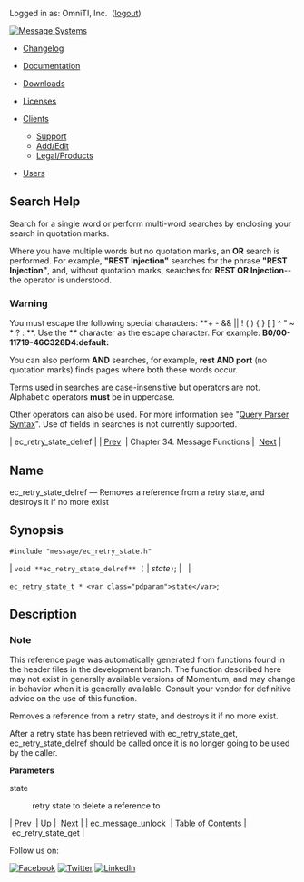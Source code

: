 Logged in as: OmniTI, Inc.  ([logout](https://support.messagesystems.com/logout.php))

[![Message Systems](https://support.messagesystems.com/images/ms-white205.png)](https://support.messagesystems.com/start.php) 

*   [Changelog](https://support.messagesystems.com/start.php?show=changelog)
*   [Documentation](https://support.messagesystems.com/docs/)
*   [Downloads](https://support.messagesystems.com/start.php)

*   [Licenses](https://support.messagesystems.com/license_summary.php)
*   <a href="">Clients</a>
    *   [Support](https://support.messagesystems.com/cs.php)
    *   [Add/Edit](https://support.messagesystems.com/edit_client.php)
    *   [Legal/Products](https://support.messagesystems.com/edit_products.php)
*   [Users](https://support.messagesystems.com/edit_customer.php)

## Search Help

Search for a single word or perform multi-word searches by enclosing your search in quotation marks.

Where you have multiple words but no quotation marks, an **OR** search is performed. For example, **"REST Injection"** searches for the phrase **"REST Injection"**, and, without quotation marks, searches for **REST OR Injection**--the operator is understood.

### Warning

You must escape the following special characters: **+ - && || ! ( ) { } [ ] ^ " ~ * ? : \**. Use the **\** character as the escape character. For example: **B0/00-11719-46C328D4\:default\:**

You can also perform **AND** searches, for example, **rest AND port** (no quotation marks) finds pages where both these words occur.

Terms used in searches are case-insensitive but operators are not. Alphabetic operators **must** be in uppercase.

Other operators can also be used. For more information see "[Query Parser Syntax](https://lucene.apache.org/core/old_versioned_docs/versions/3_0_0/queryparsersyntax.html)". Use of fields in searches is not currently supported.

| ec_retry_state_delref |
| [Prev](apis.ec_message_unlock.php)  | Chapter 34. Message Functions |  [Next](apis.ec_retry_state_get.php) |

<a name="apis.ec_retry_state_delref"></a>
## Name

ec_retry_state_delref — Removes a reference from a retry state, and destroys it if no more exist

## Synopsis

`#include "message/ec_retry_state.h"`

| `void **ec_retry_state_delref** (` | <var class="pdparam">state</var>`)`; |   |

`ec_retry_state_t * <var class="pdparam">state</var>`;<a name="idp29816016"></a>
## Description

### Note

This reference page was automatically generated from functions found in the header files in the development branch. The function described here may not exist in generally available versions of Momentum, and may change in behavior when it is generally available. Consult your vendor for definitive advice on the use of this function.

Removes a reference from a retry state, and destroys it if no more exist.

After a retry state has been retrieved with ec_retry_state_get, ec_retry_state_delref should be called once it is no longer going to be used by the caller.

**Parameters**

<dl class="variablelist">

<dt>state</dt>

<dd>

retry state to delete a reference to

</dd>

</dl>

| [Prev](apis.ec_message_unlock.php)  | [Up](ec_message.php) |  [Next](apis.ec_retry_state_get.php) |
| ec_message_unlock  | [Table of Contents](index.php) |  ec_retry_state_get |

Follow us on:

[![Facebook](https://support.messagesystems.com/images/icon-facebook.png)](http://www.facebook.com/messagesystems) [![Twitter](https://support.messagesystems.com/images/icon-twitter.png)](http://twitter.com/#!/MessageSystems) [![LinkedIn](https://support.messagesystems.com/images/icon-linkedin.png)](http://www.linkedin.com/company/message-systems)